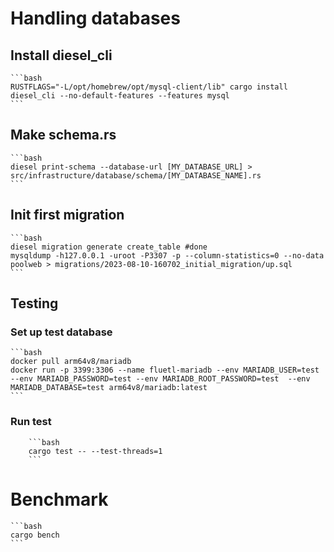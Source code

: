 # Handling databases
## Install diesel_cli 
    ```bash
    RUSTFLAGS="-L/opt/homebrew/opt/mysql-client/lib" cargo install diesel_cli --no-default-features --features mysql
    ```

## Make schema.rs
    ```bash
    diesel print-schema --database-url [MY_DATABASE_URL] > src/infrastructure/database/schema/[MY_DATABASE_NAME].rs
    ```

## Init first migration
    ```bash
    diesel migration generate create_table #done
    mysqldump -h127.0.0.1 -uroot -P3307 -p --column-statistics=0 --no-data poolweb > migrations/2023-08-10-160702_initial_migration/up.sql
    ```

## Testing
### Set up test database
    ```bash
    docker pull arm64v8/mariadb
    docker run -p 3399:3306 --name fluetl-mariadb --env MARIADB_USER=test --env MARIADB_PASSWORD=test --env MARIADB_ROOT_PASSWORD=test  --env MARIADB_DATABASE=test arm64v8/mariadb:latest
    ```
 ### Run test
        ```bash
        cargo test -- --test-threads=1
        ```

# Benchmark
    ```bash
    cargo bench
    ```